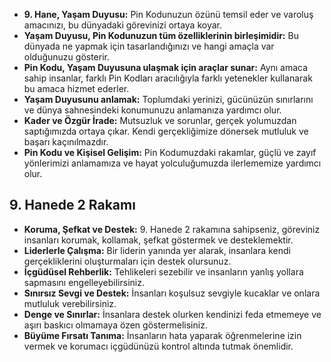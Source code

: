 - **9. Hane, Yaşam Duyusu:** Pin Kodunuzun özünü temsil eder ve varoluş amacınızı, bu dünyadaki görevinizi ortaya koyar. 
- **Yaşam Duyusu, Pin Kodunuzun tüm özelliklerinin birleşimidir:**  Bu dünyada ne yapmak için tasarlandığınızı ve hangi amaçla var olduğunuzu gösterir.
- **Pin Kodu, Yaşam Duyusuna ulaşmak için araçlar sunar:** Aynı amaca sahip insanlar, farklı Pin Kodları aracılığıyla farklı yetenekler kullanarak bu amaca hizmet ederler.
- **Yaşam Duyusunu anlamak:** Toplumdaki yerinizi, gücünüzün sınırlarını ve dünya sahnesindeki konumunuzu anlamanıza yardımcı olur. 
- **Kader ve Özgür İrade:** Mutsuzluk ve sorunlar, gerçek yolumuzdan saptığımızda ortaya çıkar. Kendi gerçekliğimize dönersek mutluluk ve başarı kaçınılmazdır.
- **Pin Kodu ve Kişisel Gelişim:** Pin Kodumuzdaki rakamlar,  güçlü ve zayıf yönlerimizi anlamamıza ve hayat yolculuğumuzda ilerlememize yardımcı olur.

## 9. Hanede 2 Rakamı

- **Koruma, Şefkat ve Destek:** 9. Hanede 2 rakamına sahipseniz, göreviniz insanları korumak, kollamak, şefkat göstermek ve desteklemektir.
- **Liderlerle Çalışma:** Bir liderin yanında yer alarak, insanlara kendi gerçekliklerini oluşturmaları için destek olursunuz.
- **İçgüdüsel Rehberlik:** Tehlikeleri sezebilir ve insanların yanlış yollara sapmasını engelleyebilirsiniz. 
- **Sınırsız Sevgi ve Destek:** İnsanları koşulsuz sevgiyle kucaklar ve onlara mutluluk verebilirsiniz.
- **Denge ve Sınırlar:** İnsanlara destek olurken kendinizi feda etmemeye ve aşırı baskıcı olmamaya özen göstermelisiniz.
- **Büyüme Fırsatı Tanıma:**  İnsanların hata yaparak öğrenmelerine izin vermek ve korumacı içgüdünüzü kontrol altında tutmak önemlidir. 
